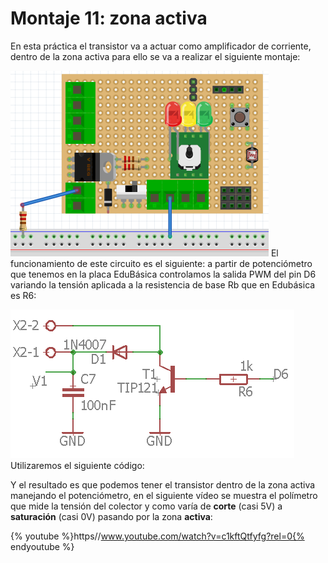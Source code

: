 
# Montaje 11: zona activa

En esta práctica el transistor va a actuar como amplificador de corriente, dentro de la zona activa para ello se va a realizar el siguiente montaje:

![](img/img4.1.png)
El funcionamiento de este circuito es el siguiente: a partir de potenciómetro que tenemos en la placa EduBásica controlamos la salida PWM del pin D6 variando la tensión aplicada a la resistencia de base Rb que en Edubásica es R6:

![](img/img5.png)
Utilizaremos el siguiente código:

Y el resultado es que podemos tener el transistor dentro de la zona activa manejando el potenciómetro, en el siguiente vídeo se muestra el polímetro que mide la tensión del colector y como varía de **corte** (casi 5V) a **saturación** (casi 0V) pasando por la zona **activa**: 

{% youtube %}https//www.youtube.com/watch?v=c1kftQtfyfg?rel=0{% endyoutube %}
